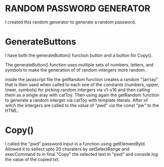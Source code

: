 # RANDOM PASSWORD GENERATOR
I created this random generator to generate a random password.

# GenerateButtons
I have both the generateButton() function button and a button for Copy().

The generateButton() function uses multiple sets of numbers, letters, and
 symbols to make the generation of of random intergers more random.

 inside the javascript file the getRandom function creates a random "(arr)ay"  
 that is then used when called to each one of the constants (numbers, upper, lower, symbols)
 for picking random intergers via v1-v16 and then calling them as a single aray with catToy.
 Then using again the getRandom function to generate a random interger via catToy with template
  literals. After of witch the intergers are called to the value of "pwd" via the const "pw" to the HTML. 

  # Copy()
  i called the "pwd" password input in a function using getElementById. Allowed it to sellect upto 20 charaters by setSelectRange  and execCommand to in final "Copy" the selected text in "pwd" and console.log the value of the copied txt.



